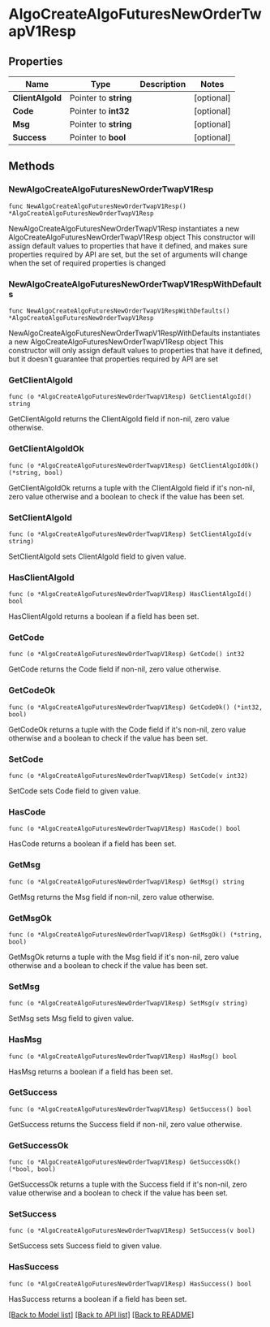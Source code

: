 # AlgoCreateAlgoFuturesNewOrderTwapV1Resp

## Properties

Name | Type | Description | Notes
------------ | ------------- | ------------- | -------------
**ClientAlgoId** | Pointer to **string** |  | [optional] 
**Code** | Pointer to **int32** |  | [optional] 
**Msg** | Pointer to **string** |  | [optional] 
**Success** | Pointer to **bool** |  | [optional] 

## Methods

### NewAlgoCreateAlgoFuturesNewOrderTwapV1Resp

`func NewAlgoCreateAlgoFuturesNewOrderTwapV1Resp() *AlgoCreateAlgoFuturesNewOrderTwapV1Resp`

NewAlgoCreateAlgoFuturesNewOrderTwapV1Resp instantiates a new AlgoCreateAlgoFuturesNewOrderTwapV1Resp object
This constructor will assign default values to properties that have it defined,
and makes sure properties required by API are set, but the set of arguments
will change when the set of required properties is changed

### NewAlgoCreateAlgoFuturesNewOrderTwapV1RespWithDefaults

`func NewAlgoCreateAlgoFuturesNewOrderTwapV1RespWithDefaults() *AlgoCreateAlgoFuturesNewOrderTwapV1Resp`

NewAlgoCreateAlgoFuturesNewOrderTwapV1RespWithDefaults instantiates a new AlgoCreateAlgoFuturesNewOrderTwapV1Resp object
This constructor will only assign default values to properties that have it defined,
but it doesn't guarantee that properties required by API are set

### GetClientAlgoId

`func (o *AlgoCreateAlgoFuturesNewOrderTwapV1Resp) GetClientAlgoId() string`

GetClientAlgoId returns the ClientAlgoId field if non-nil, zero value otherwise.

### GetClientAlgoIdOk

`func (o *AlgoCreateAlgoFuturesNewOrderTwapV1Resp) GetClientAlgoIdOk() (*string, bool)`

GetClientAlgoIdOk returns a tuple with the ClientAlgoId field if it's non-nil, zero value otherwise
and a boolean to check if the value has been set.

### SetClientAlgoId

`func (o *AlgoCreateAlgoFuturesNewOrderTwapV1Resp) SetClientAlgoId(v string)`

SetClientAlgoId sets ClientAlgoId field to given value.

### HasClientAlgoId

`func (o *AlgoCreateAlgoFuturesNewOrderTwapV1Resp) HasClientAlgoId() bool`

HasClientAlgoId returns a boolean if a field has been set.

### GetCode

`func (o *AlgoCreateAlgoFuturesNewOrderTwapV1Resp) GetCode() int32`

GetCode returns the Code field if non-nil, zero value otherwise.

### GetCodeOk

`func (o *AlgoCreateAlgoFuturesNewOrderTwapV1Resp) GetCodeOk() (*int32, bool)`

GetCodeOk returns a tuple with the Code field if it's non-nil, zero value otherwise
and a boolean to check if the value has been set.

### SetCode

`func (o *AlgoCreateAlgoFuturesNewOrderTwapV1Resp) SetCode(v int32)`

SetCode sets Code field to given value.

### HasCode

`func (o *AlgoCreateAlgoFuturesNewOrderTwapV1Resp) HasCode() bool`

HasCode returns a boolean if a field has been set.

### GetMsg

`func (o *AlgoCreateAlgoFuturesNewOrderTwapV1Resp) GetMsg() string`

GetMsg returns the Msg field if non-nil, zero value otherwise.

### GetMsgOk

`func (o *AlgoCreateAlgoFuturesNewOrderTwapV1Resp) GetMsgOk() (*string, bool)`

GetMsgOk returns a tuple with the Msg field if it's non-nil, zero value otherwise
and a boolean to check if the value has been set.

### SetMsg

`func (o *AlgoCreateAlgoFuturesNewOrderTwapV1Resp) SetMsg(v string)`

SetMsg sets Msg field to given value.

### HasMsg

`func (o *AlgoCreateAlgoFuturesNewOrderTwapV1Resp) HasMsg() bool`

HasMsg returns a boolean if a field has been set.

### GetSuccess

`func (o *AlgoCreateAlgoFuturesNewOrderTwapV1Resp) GetSuccess() bool`

GetSuccess returns the Success field if non-nil, zero value otherwise.

### GetSuccessOk

`func (o *AlgoCreateAlgoFuturesNewOrderTwapV1Resp) GetSuccessOk() (*bool, bool)`

GetSuccessOk returns a tuple with the Success field if it's non-nil, zero value otherwise
and a boolean to check if the value has been set.

### SetSuccess

`func (o *AlgoCreateAlgoFuturesNewOrderTwapV1Resp) SetSuccess(v bool)`

SetSuccess sets Success field to given value.

### HasSuccess

`func (o *AlgoCreateAlgoFuturesNewOrderTwapV1Resp) HasSuccess() bool`

HasSuccess returns a boolean if a field has been set.


[[Back to Model list]](../README.md#documentation-for-models) [[Back to API list]](../README.md#documentation-for-api-endpoints) [[Back to README]](../README.md)


